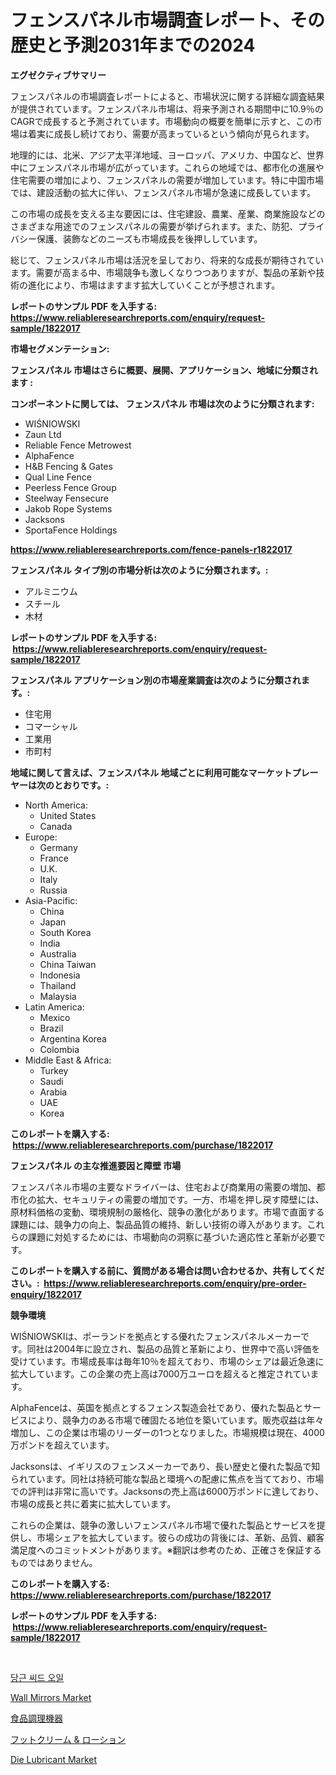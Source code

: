 <p><h1>フェンスパネル市場調査レポート、その歴史と予測2031年までの2024</h1></p><p><strong>エグゼクティブサマリー</strong></p>
<p><p>フェンスパネルの市場調査レポートによると、市場状況に関する詳細な調査結果が提供されています。フェンスパネル市場は、将来予測される期間中に10.9％のCAGRで成長すると予測されています。市場動向の概要を簡単に示すと、この市場は着実に成長し続けており、需要が高まっているという傾向が見られます。</p><p>地理的には、北米、アジア太平洋地域、ヨーロッパ、アメリカ、中国など、世界中にフェンスパネル市場が広がっています。これらの地域では、都市化の進展や住宅需要の増加により、フェンスパネルの需要が増加しています。特に中国市場では、建設活動の拡大に伴い、フェンスパネル市場が急速に成長しています。</p><p>この市場の成長を支える主な要因には、住宅建設、農業、産業、商業施設などのさまざまな用途でのフェンスパネルの需要が挙げられます。また、防犯、プライバシー保護、装飾などのニーズも市場成長を後押ししています。</p><p>総じて、フェンスパネル市場は活況を呈しており、将来的な成長が期待されています。需要が高まる中、市場競争も激しくなりつつありますが、製品の革新や技術の進化により、市場はますます拡大していくことが予想されます。</p></p>
<p><strong>レポートのサンプル PDF を入手する: <a href="https://www.reliableresearchreports.com/enquiry/request-sample/1822017">https://www.reliableresearchreports.com/enquiry/request-sample/1822017</a></strong></p>
<p><strong>市場セグメンテーション:</strong></p>
<p><strong> フェンスパネル 市場はさらに概要、展開、アプリケーション、地域に分類されます :</strong></p>
<p><strong>コンポーネントに関しては、 フェンスパネル 市場は次のように分類されます: &nbsp;</strong></p>
<p><ul><li>WIŚNIOWSKI</li><li>Zaun Ltd</li><li>Reliable Fence Metrowest</li><li>AlphaFence</li><li>H&B Fencing & Gates</li><li>Qual Line Fence</li><li>Peerless Fence Group</li><li>Steelway Fensecure</li><li>Jakob Rope Systems</li><li>Jacksons</li><li>SportaFence Holdings</li></ul></p>
<p><strong><a href="https://www.reliableresearchreports.com/fence-panels-r1822017">https://www.reliableresearchreports.com/fence-panels-r1822017</a></strong></p>
<p><strong> フェンスパネル タイプ別の市場分析は次のように分類されます。:</strong></p>
<p><ul><li>アルミニウム</li><li>スチール</li><li>木材</li></ul></p>
<p><strong>レポートのサンプル PDF を入手する: &nbsp;<a href="https://www.reliableresearchreports.com/enquiry/request-sample/1822017">https://www.reliableresearchreports.com/enquiry/request-sample/1822017</a></strong></p>
<p><strong> フェンスパネル アプリケーション別の市場産業調査は次のように分類されます。:</strong></p>
<p><ul><li>住宅用</li><li>コマーシャル</li><li>工業用</li><li>市町村</li></ul></p>
<p><strong>地域に関して言えば、フェンスパネル 地域ごとに利用可能なマーケットプレーヤーは次のとおりです。:</strong></p>
<p><ul>
    <li>
        North America:
        <ul>
            <li>United States</li>
            <li>Canada</li>
        </ul>
    </li>
    <li>
        Europe:
        <ul>
            <li>Germany</li>
            <li>France</li>
            <li>U.K.</li>
            <li>Italy</li>
            <li>Russia</li>
        </ul>
    </li>
    <li>
        Asia-Pacific:
        <ul>
            <li>China</li>
            <li>Japan</li>
            <li>South Korea</li>
            <li>India</li>
            <li>Australia</li>
            <li>China Taiwan</li>
            <li>Indonesia</li>
            <li>Thailand</li>
            <li>Malaysia</li>
        </ul>
    </li>
    <li>
        Latin America:
        <ul>
            <li>Mexico</li>
            <li>Brazil</li>
            <li>Argentina Korea</li>
            <li>Colombia</li>
        </ul>
    </li>
    <li>
        Middle East & Africa:
        <ul>
            <li>Turkey</li>
            <li>Saudi</li>
            <li>Arabia</li>
            <li>UAE</li>
            <li>Korea</li>
        </ul>
    </li>
    </ul></p>
<p><strong>このレポートを購入する: &nbsp;<a href="https://www.reliableresearchreports.com/purchase/1822017">https://www.reliableresearchreports.com/purchase/1822017</a></strong></p>
<p><strong>フェンスパネル の主な推進要因と障壁 市場</strong></p>
<p><p>フェンスパネル市場の主要なドライバーは、住宅および商業用の需要の増加、都市化の拡大、セキュリティの需要の増加です。一方、市場を押し戻す障壁には、原材料価格の変動、環境規制の厳格化、競争の激化があります。市場で直面する課題には、競争力の向上、製品品質の維持、新しい技術の導入があります。これらの課題に対処するためには、市場動向の洞察に基づいた適応性と革新が必要です。</p></p>
<p><strong>このレポートを購入する前に、質問がある場合は問い合わせるか、共有してください。:&nbsp; <a href="https://www.reliableresearchreports.com/enquiry/pre-order-enquiry/1822017">https://www.reliableresearchreports.com/enquiry/pre-order-enquiry/1822017</a></strong></p>
<p><strong>競争環境</strong></p>
<p><p>WIŚNIOWSKIは、ポーランドを拠点とする優れたフェンスパネルメーカーです。同社は2004年に設立され、製品の品質と革新により、世界中で高い評価を受けています。市場成長率は毎年10％を超えており、市場のシェアは最近急速に拡大しています。この企業の売上高は7000万ユーロを超えると推定されています。</p><p>AlphaFenceは、英国を拠点とするフェンス製造会社であり、優れた製品とサービスにより、競争力のある市場で確固たる地位を築いています。販売収益は年々増加し、この企業は市場のリーダーの1つとなりました。市場規模は現在、4000万ポンドを超えています。</p><p>Jacksonsは、イギリスのフェンスメーカーであり、長い歴史と優れた製品で知られています。同社は持続可能な製品と環境への配慮に焦点を当てており、市場での評判は非常に高いです。Jacksonsの売上高は6000万ポンドに達しており、市場の成長と共に着実に拡大しています。</p><p>これらの企業は、競争の激しいフェンスパネル市場で優れた製品とサービスを提供し、市場シェアを拡大しています。彼らの成功の背後には、革新、品質、顧客満足度へのコミットメントがあります。※翻訳は参考のため、正確さを保証するものではありません。</p></p>
<p><strong>このレポートを購入する: &nbsp; <a href="https://www.reliableresearchreports.com/purchase/1822017">https://www.reliableresearchreports.com/purchase/1822017</a></strong></p>
<p><strong>レポートのサンプル PDF を入手する: &nbsp;<a href="https://www.reliableresearchreports.com/enquiry/request-sample/1822017">https://www.reliableresearchreports.com/enquiry/request-sample/1822017</a></strong><strong></strong></p>
<p>&nbsp;</p>
<p><p><a href="https://medium.com/@corneliutrifa2022/%EB%8B%B9%EA%B7%BC%EC%94%A8-%EC%98%A4%EC%9D%BC-%EC%8B%9C%EC%9E%A5-%EC%A0%84%EB%A7%9D-%EC%82%B0%EC%97%85-%EA%B0%9C%EC%9A%94-%EB%B0%8F-%EC%A0%84%EB%A7%9D-2024%EB%85%84%EB%B6%80%ED%84%B0-2031%EB%85%84%EA%B9%8C%EC%A7%80-159f7f0a29a3">당근 씨드 오일</a></p><p><a href="https://www.linkedin.com/pulse/wall-mirrorsnbspmarket-focuses-market-share-size-projected-irwbf?trackingId=7bTvtyf6RqT%2Bas8irJEMcA%3D%3D">Wall Mirrors Market</a></p><p><a href="https://medium.com/@ferneconroy11/%E9%A3%9F%E5%93%81%E8%AA%BF%E7%90%86%E6%A9%9F%E5%99%A8%E5%B8%82%E5%A0%B4%E3%81%AE%E5%88%86%E6%9E%90-%E3%82%B0%E3%83%AD%E3%83%BC%E3%83%90%E3%83%AB%E7%94%A3%E6%A5%AD%E3%81%AE%E5%B1%95%E6%9C%9B%E3%81%A8%E4%BA%88%E6%B8%AC-2024%E5%B9%B4%E3%81%8B%E3%82%892031%E5%B9%B4-af9e9a3128a1">食品調理機器</a></p><p><a href="https://medium.com/@kaiyaahoney54645/%E3%83%95%E3%83%83%E3%83%88%E3%82%AF%E3%83%AA%E3%83%BC%E3%83%A0-%E3%83%AD%E3%83%BC%E3%82%B7%E3%83%A7%E3%83%B3%E5%B8%82%E5%A0%B4%E8%AA%BF%E6%9F%BB%E3%83%AC%E3%83%9D%E3%83%BC%E3%83%88-%E3%81%9D%E3%81%AE%E6%AD%B4%E5%8F%B2%E3%81%A82031%E5%B9%B4%E3%81%BE%E3%81%A7%E3%81%AE%E4%BA%88%E6%B8%AC-f21a722c9909">フットクリーム & ローション</a></p><p><a href="https://issuu.com/reportprime-2/docs/die-lubricant-market-size-2030.pptx">Die Lubricant Market</a></p></p>